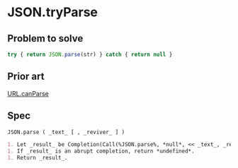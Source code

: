 # JSON.tryParse

## Problem to solve

```js
try { return JSON.parse(str) } catch { return null }
```

## Prior art

[URL.canParse](https://developer.mozilla.org/en-US/docs/Web/API/URL/canParse_static)

## Spec

```markdown
JSON.parse ( _text_ [ , _reviver_ ] )

1. Let _result_ be Completion(Call(%JSON.parse%, *null*, << _text_, _reviver_ >> )).
1. If _result_ is an abrupt completion, return *undefined*.
1. Return _result_.
```
